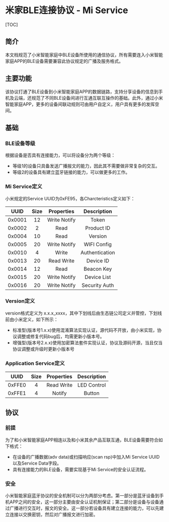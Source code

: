 # 米家BLE连接协议 - Mi Service

[TOC]

## 简介

本文档规范了小米智能家庭中BLE设备所使用的通信协议，所有需要连入小米智能家庭APP的BLE设备需要兼容此协议规定的广播及服务格式。

## 主要功能

该协议打通了BLE设备到小米智能家庭APP的数据链路，支持分享设备的信息到手机及云端，还规范了不同BLE设备间进行互通互联互操作的基础。此外，通过小米智能家庭APP，更多的设备间联动规则可由用户自定义，用户具有更多的发挥空间。

## 基础

### BLE设备等级

根据设备是否具有连接能力，可以将设备分为两个等级：

- 等级1的设备只具备发送广播报文的能力，因此其不需要做非常复杂的交互。
- 等级2的设备具有建立蓝牙链接的能力，可以做更多的工作。

### Mi Service定义

小米规定的Service UUID为0xFE95，各Charcteristics定义如下：

| UUID | Size | Properties | Description |
|:----:|:----:|:----------:|:-----------:|
|0x0001|  12  |Write Notify|  Token      |
|0x0002|  2   | Read       | Product ID  |
|0x0004|  10  | Read       | Version     |
|0x0005|  20  |Write Notify| WIFI Config |
|0x0010|  4   | Write      | Authentication |
|0x0013|  20  | Read Write | Device ID   |
|0x0014|  12  | Read       | Beacon Key  |
|0x0015|  20  |Write Notify| Device List |
|0x0016|  20  |Write Notify| Security Auth |

### Version定义

version格式定义为 x.x.x_xxxx，其中下划线后由生态链公司定义并管控，下划线前由小米定义，如下所示：

- 标准型(版本号1.x.x)使用混淆算法实现认证，源代码不开放，由小米实现，协议调整或修复代码bug后，均需更新小版本号。
- 增强型(版本号2.x.x)使用加密算法套件实现认证，协议及源码开源，当且仅当协议调整或升级时更新小版本号

### Application Service定义

| UUID | Size | Properties | Description |
|:----:|:----:|:----------:|:-----------:|
|0xFFE0|  4   | Read Write | LED Control |
|0xFFE1|  4   |  Notify    |   Button    |

## 协议

### 前提

为了和小米智能家庭APP相连以及和小米其余产品互联互通，BLE设备需要符合如下格式：

- 在设备的广播数据(adv data)或扫描响应(scan rsp)中加入Mi Service UUID以及Service Data字段。
- 具有连接能力的BLE设备，需要实现基于Mi Service的安全认证流程。

### 安全

小米智能家庭蓝牙协议的安全机制可以分为两部分考虑。第一部分是蓝牙设备到手机APP之间的安全，这一部分主要由安全认证机制保证；第二部分是设备与设备通过广播进行交互时，报文的安全。这一部分若设备具有建立连接的能力，可以先建立连接以交换密钥，然后对广播报文进行加密。
